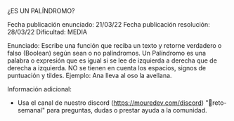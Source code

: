 

¿ES UN PALÍNDROMO?

Fecha publicación enunciado: 21/03/22
Fecha publicación resolución: 28/03/22
Dificultad: MEDIA

Enunciado: Escribe una función que reciba un texto y retorne verdadero o falso (Boolean) según sean o no palíndromos.
Un Palíndromo es una palabra o expresión que es igual si se lee de izquierda a derecha que de derecha a izquierda.
NO se tienen en cuenta los espacios, signos de puntuación y tildes.
Ejemplo: Ana lleva al oso la avellana.

Información adicional:
- Usa el canal de nuestro discord (https://mouredev.com/discord) "🔁reto-semanal" para preguntas, dudas o prestar ayuda a la comunidad.


